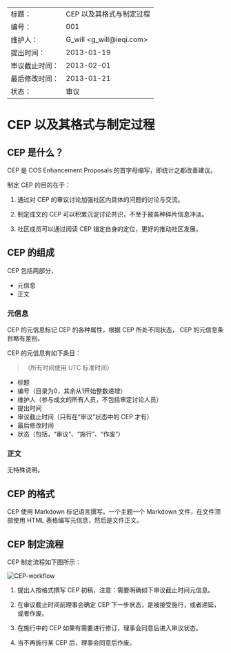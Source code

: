 <table>
    <tr>
        <td>标题：</td>
        <td>CEP 以及其格式与制定过程</td>
    </tr>
    <tr>
        <td>编号：</td>
        <td>001</td>
    </tr>
    <tr>
        <td>维护人：</td>
        <td>G_will &lt;g_will@ieqi.com&gt;</td>
    </tr>
    <tr>
        <td>提出时间：</td>
        <td> 2013-01-19 </td>
    </tr>
    <tr>
        <td>审议截止时间：</td>
        <td> 2013-02-01 </td>
    </tr>
    <tr>
        <td>最后修改时间：</td>
        <td> 2013-01-21 </td>
    </tr>
    <tr>
        <td>状态：</td>
        <td>审议</td>
    </tr> 
</table>

# CEP 以及其格式与制定过程

## CEP 是什么？

CEP 是 COS Enhancement Proposals 的首字母缩写，即统计之都改善建议。

制定 CEP 的目的在于：

1. 通过对 CEP 的审议讨论加强社区内具体的问题的讨论与交流。

2. 制定成文的 CEP 可以积累沉淀讨论共识，不至于被各种碎片信息冲淡。

3. 社区成员可以通过阅读 CEP 锚定自身的定位，更好的推动社区发展。

## CEP 的组成

CEP 包括两部分，

* 元信息
* 正文

### 元信息

CEP 的元信息标记 CEP 的各种属性，根据 CEP 所处不同状态， CEP 的元信息条目略有差别。

CEP 的元信息有如下条目：

>  （所有时间使用 UTC 标准时间）

* 标题
* 编号（目录为0，其余从1开始整数递增）
* 维护人（参与成文的所有人员，不包括审定讨论人员）
* 提出时间
* 审议截止时间（只有在“审议”状态中的 CEP 才有）
* 最后修改时间
* 状态（包括，“审议”、“施行”、“作废”）

### 正文

无特殊说明。

## CEP 的格式

CEP 使用 Markdown 标记语言撰写。一个主题一个 Markdown 文件，在文件顶部使用 HTML 表格编写元信息，然后是文件正文。

## CEP 制定流程

CEP 制定流程如下图所示：

![CEP-workflow](https://github.com/cosname/admin/raw/master/cep/static/img/cep-workflow.png)

1. 提出人按格式撰写 CEP 初稿，注意：需要明确如下审议截止时间元信息。

2. 在审议截止时间前理事会确定 CEP 下一步状态，是被接受施行，或者递延，或者作废。

3. 在施行中的 CEP 如果有需要进行修订，理事会同意后进入审议状态。

4. 当不再施行某 CEP 后，理事会同意后作废。



